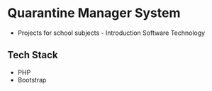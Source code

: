 # Quarantine Manager System
- Projects for school subjects - Introduction Software Technology
## Tech Stack
- PHP
- Bootstrap

